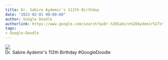 ```yaml
---
title: Dr. Sabire Aydemir's 112th Birthday
date: "2022-02-01 00:00:00"
author: Google Doodle
authorlink: https://www.google.com/search?q=Dr.%20Sabire%20Aydemir%27s%20112th%20Birthday
tags:
- Google-Doodle
---
```

<img src="https://www.google.com/logos/doodles/2022/sabire-aydemirs-112th-birthday-6753651837109348-l.png" referrerpolicy="no-referrer"><br>Dr. Sabire Aydemir's 112th Birthday #GoogleDoodle